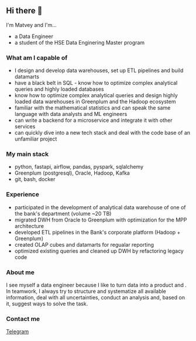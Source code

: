 ## Hi there 👋

I'm Matvey and I'm...
- a Data Engineer
- a student of the HSE Data Enginering Master program

### What am I capable of

- I design and develop data warehouses, set up ETL pipelines and build datamarts
- have a black belt in SQL - know how to optimize complex analytical queries and highly loaded databases
- know how to optimize complex analytical queries and design highly loaded data warehouses in Greenplum and the Hadoop ecosystem
- familiar with the mathematical statistics and can speak the same language with data analysts and ML engineers
- can write a backend for a microservice and integrate it with other services
- can quickly dive into a new tech stack and deal with the code base of an unfamiliar project

### My main stack

- python, fastapi, airflow, pandas, pyspark, sqlalchemy
- Greenplum (postgresql), Oracle, Hadoop, Kafka
- git, bash, docker

### Experience 

- participated in the development of analytical data warehouse of one of the bank's department (volume ~20 TB)
- migrated DWH from Oracle to Greenplum with optimization for the MPP architecture
- developed ETL pipelines in the Bank's corporate platform (Hadoop + Greenplum)
- created OLAP cubes and datamarts for regualar reporting
- optimized existing queries and cleaned up DWH by refactoring legacy code

### About me

I see myself a data engineer because I like to turn data into a product and . In teamwork, I always try to structure and systematize all available information, deal with all uncertainties, conduct an analysis and, based on it, suggest ways to solve the task.

### Contact me

[Telegram](https://t.me/matveyvasheka)
